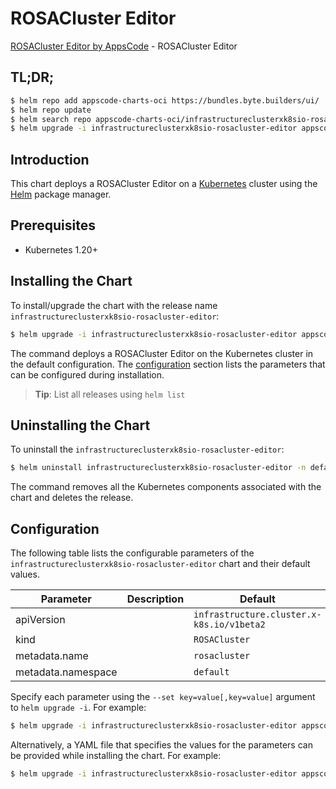 # ROSACluster Editor

[ROSACluster Editor by AppsCode](https://appscode.com) - ROSACluster Editor

## TL;DR;

```bash
$ helm repo add appscode-charts-oci https://bundles.byte.builders/ui/
$ helm repo update
$ helm search repo appscode-charts-oci/infrastructureclusterxk8sio-rosacluster-editor --version=v0.12.0
$ helm upgrade -i infrastructureclusterxk8sio-rosacluster-editor appscode-charts-oci/infrastructureclusterxk8sio-rosacluster-editor -n default --create-namespace --version=v0.12.0
```

## Introduction

This chart deploys a ROSACluster Editor on a [Kubernetes](http://kubernetes.io) cluster using the [Helm](https://helm.sh) package manager.

## Prerequisites

- Kubernetes 1.20+

## Installing the Chart

To install/upgrade the chart with the release name `infrastructureclusterxk8sio-rosacluster-editor`:

```bash
$ helm upgrade -i infrastructureclusterxk8sio-rosacluster-editor appscode-charts-oci/infrastructureclusterxk8sio-rosacluster-editor -n default --create-namespace --version=v0.12.0
```

The command deploys a ROSACluster Editor on the Kubernetes cluster in the default configuration. The [configuration](#configuration) section lists the parameters that can be configured during installation.

> **Tip**: List all releases using `helm list`

## Uninstalling the Chart

To uninstall the `infrastructureclusterxk8sio-rosacluster-editor`:

```bash
$ helm uninstall infrastructureclusterxk8sio-rosacluster-editor -n default
```

The command removes all the Kubernetes components associated with the chart and deletes the release.

## Configuration

The following table lists the configurable parameters of the `infrastructureclusterxk8sio-rosacluster-editor` chart and their default values.

|     Parameter      | Description |                       Default                        |
|--------------------|-------------|------------------------------------------------------|
| apiVersion         |             | <code>infrastructure.cluster.x-k8s.io/v1beta2</code> |
| kind               |             | <code>ROSACluster</code>                             |
| metadata.name      |             | <code>rosacluster</code>                             |
| metadata.namespace |             | <code>default</code>                                 |


Specify each parameter using the `--set key=value[,key=value]` argument to `helm upgrade -i`. For example:

```bash
$ helm upgrade -i infrastructureclusterxk8sio-rosacluster-editor appscode-charts-oci/infrastructureclusterxk8sio-rosacluster-editor -n default --create-namespace --version=v0.12.0 --set apiVersion=infrastructure.cluster.x-k8s.io/v1beta2
```

Alternatively, a YAML file that specifies the values for the parameters can be provided while
installing the chart. For example:

```bash
$ helm upgrade -i infrastructureclusterxk8sio-rosacluster-editor appscode-charts-oci/infrastructureclusterxk8sio-rosacluster-editor -n default --create-namespace --version=v0.12.0 --values values.yaml
```
